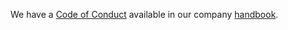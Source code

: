 We have a [Code of Conduct] available in our company [handbook].

[Code of Conduct]: https://shan-shan.gitbook.io/handbook/everyone/welcome/code-of-conduct
[handbook]: https://shan-shan.gitbook.io/handbook/

